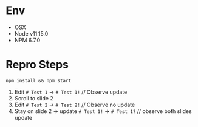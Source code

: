 # Env

- OSX
- Node v11.15.0
- NPM 6.7.0

# Repro Steps

`npm install && npm start`

1. Edit `# Test 1` -> `# Test 1!` // Observe update
2. Scroll to slide 2
3. Edit `# Test 2` -> `# Test 2!` // Observe no update
4. Stay on slide 2 -> update `# Test 1!` -> `# Test 1?` // observe both slides update
